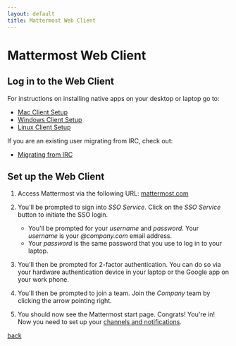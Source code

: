 ```yaml
---
layout: default
title: Mattermost Web Client
---
```


# Mattermost Web Client

## Log in to the Web Client

For instructions on installing native apps on your desktop or laptop go to:
* [Mac Client Setup](mac_client)
* [Windows Client Setup](windows_client)
* [Linux Client Setup](linux_client)

If you are an existing user migrating from IRC, check out:
* [Migrating from IRC](migrating_from_irc)

## Set up the Web Client

1. Access Mattermost via the following URL: [mattermost.com](https://mattermost.com)

2. You'll be prompted to sign into _SSO Service_. Click on the _SSO Service_ button to initiate the SSO login.
    * You'll be prompted for your *username* and *password*. Your *username* is your *@company.com* email address.
    * Your *password* is the same password that you use to log in to your laptop.

3. You'll then be prompted for 2-factor authentication. You can do so via your hardware authentication device in your laptop or the Google app on your work phone.

4. You'll then be prompted to join a team. Join the *Company* team by clicking the arrow pointing right.

5. You should now see the Mattermost start page. Congrats! You're in! Now you need to set up your [channels and notifications](channels_notifications).

[back](./)
